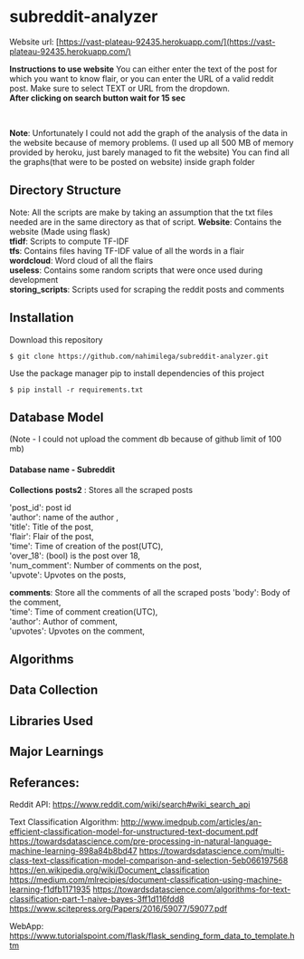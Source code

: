 
# subreddit-analyzer

Website url: [https://vast-plateau-92435.herokuapp.com/](https://vast-plateau-92435.herokuapp.com/) </br>

**Instructions to use website**
You can either enter the text of the post for which you want to know flair, or you can enter the URL of a valid reddit post. Make sure to select TEXT or URL from the dropdown. </br>
**After clicking on search button wait for 15 sec**

</br>



**Note**: Unfortunately I could not add the graph of the analysis of the data in the website because of memory problems. (I used up all 500 MB of memory provided by heroku, just barely managed to fit the website)
You can find all the graphs(that were to be posted on website) inside graph folder
## Directory Structure
Note: All the scripts are make by taking an assumption that the txt files needed are in the same directory as that of script.
**Website**: Contains the website (Made using flask) </br>
**tfidf**: Scripts to compute TF-IDF </br>
**tfs**: Contains files having TF-IDF value of all the words in a flair </br>
**wordcloud**: Word cloud of all the flairs </br>
**useless**: Contains some random scripts that were once used during development </br>
**storing_scripts**: Scripts used for scraping the reddit posts and comments </br>


## Installation

Download this repository
```
$ git clone https://github.com/nahimilega/subreddit-analyzer.git
```
Use the package manager pip to install dependencies of this project
```
$ pip install -r requirements.txt
```

## Database Model
(Note - I could not upload the comment db because of github limit of 100 mb)
#### Database name - Subreddit

**Collections**
**posts2** : Stores all the scraped posts

'post_id': post id  </br>
'author': name of the author , </br>
'title': Title of the post, </br>
'flair': Flair of the post, </br>
'time': Time of creation of the post(UTC), </br>
'over_18': (bool) is the post over 18, </br>
'num_comment': Number of comments on the post, </br>
'upvote': Upvotes on the posts, </br>

**comments**: Store all the comments of all the scraped posts
'body': Body of the comment, </br>
'time': Time of comment creation(UTC), </br>
'author': Author of comment, </br>
'upvotes': Upvotes on the comment, </br>

## Algorithms

## Data Collection

## Libraries Used

## Major Learnings

## Referances:

Reddit API:
https://www.reddit.com/wiki/search#wiki_search_api

Text Classification Algorithm:
http://www.imedpub.com/articles/an-efficient-classification-model-for-unstructured-text-document.pdf
https://towardsdatascience.com/pre-processing-in-natural-language-machine-learning-898a84b8bd47
https://towardsdatascience.com/multi-class-text-classification-model-comparison-and-selection-5eb066197568
https://en.wikipedia.org/wiki/Document_classification
https://medium.com/mlrecipies/document-classification-using-machine-learning-f1dfb1171935
https://towardsdatascience.com/algorithms-for-text-classification-part-1-naive-bayes-3ff1d116fdd8
https://www.scitepress.org/Papers/2016/59077/59077.pdf

WebApp:
https://www.tutorialspoint.com/flask/flask_sending_form_data_to_template.htm
